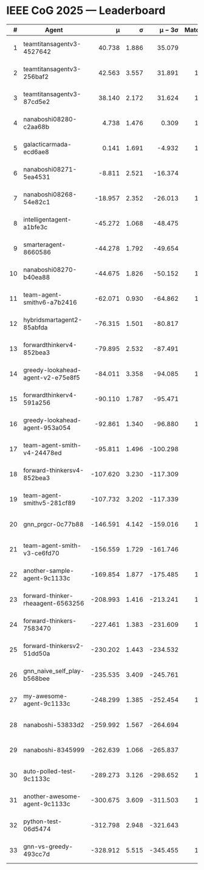 # IEEE CoG 2025 — Leaderboard

| # | Agent | μ | σ | μ − 3σ | Matches | Updated |
|---:|---|---:|---:|---:|---:|---|
| 1 | teamtitansagentv3-4527642 | 40.738 | 1.886 | 35.079 | 860 | 2025-09-01 04:05 |
| 2 | teamtitansagentv3-256baf2 | 42.563 | 3.557 | 31.891 | 1120 | 2025-09-01 04:05 |
| 3 | teamtitansagentv3-87cd5e2 | 38.140 | 2.172 | 31.624 | 1000 | 2025-09-01 04:05 |
| 4 | nanaboshi08280-c2aa68b | 4.738 | 1.476 | 0.309 | 1020 | 2025-09-01 04:05 |
| 5 | galacticarmada-ecd6ae8 | 0.141 | 1.691 | -4.932 | 1100 | 2025-09-01 04:05 |
| 6 | nanaboshi08271-5ea4531 | -8.811 | 2.521 | -16.374 | 980 | 2025-09-01 04:05 |
| 7 | nanaboshi08268-54e82c1 | -18.957 | 2.352 | -26.013 | 1140 | 2025-09-01 04:05 |
| 8 | intelligentagent-a1bfe3c | -45.272 | 1.068 | -48.475 | 831 | 2025-09-01 04:05 |
| 9 | smarteragent-8660586 | -44.278 | 1.792 | -49.654 | 791 | 2025-09-01 04:05 |
| 10 | nanaboshi08270-b40ea88 | -44.675 | 1.826 | -50.152 | 1200 | 2025-09-01 04:05 |
| 11 | team-agent-smithv6-a7b2416 | -62.071 | 0.930 | -64.862 | 1200 | 2025-09-01 04:05 |
| 12 | hybridsmartagent2-85abfda | -76.315 | 1.501 | -80.817 | 964 | 2025-09-01 04:05 |
| 13 | forwardthinkerv4-852bea3 | -79.895 | 2.532 | -87.491 | 911 | 2025-09-01 04:05 |
| 14 | greedy-lookahead-agent-v2-e75e8f5 | -84.011 | 3.358 | -94.085 | 1302 | 2025-09-01 04:05 |
| 15 | forwardthinkerv4-591a256 | -90.110 | 1.787 | -95.471 | 786 | 2025-09-01 04:05 |
| 16 | greedy-lookahead-agent-953a054 | -92.861 | 1.340 | -96.880 | 1062 | 2025-09-01 04:05 |
| 17 | team-agent-smith-v4-24478ed | -95.811 | 1.496 | -100.298 | 900 | 2025-09-01 04:05 |
| 18 | forward-thinkersv4-852bea3 | -107.620 | 3.230 | -117.309 | 697 | 2025-09-01 04:05 |
| 19 | team-agent-smithv5-281cf89 | -107.732 | 3.202 | -117.339 | 980 | 2025-09-01 04:05 |
| 20 | gnn_prgcr-0c77b88 | -146.591 | 4.142 | -159.016 | 1000 | 2025-09-01 04:05 |
| 21 | team-agent-smith-v3-ce6fd70 | -156.559 | 1.729 | -161.746 | 900 | 2025-09-01 04:05 |
| 22 | another-sample-agent-9c1133c | -169.854 | 1.877 | -175.485 | 1180 | 2025-09-01 04:05 |
| 23 | forward-thinker-rheaagent-6563256 | -208.993 | 1.416 | -213.241 | 1100 | 2025-09-01 04:05 |
| 24 | forward-thinkers-7583470 | -227.461 | 1.383 | -231.609 | 1040 | 2025-09-01 04:05 |
| 25 | forward-thinkersv2-51dd50a | -230.202 | 1.443 | -234.532 | 880 | 2025-09-01 04:05 |
| 26 | gnn_naive_self_play-b568bee | -235.535 | 3.409 | -245.761 | 420 | 2025-09-01 04:05 |
| 27 | my-awesome-agent-9c1133c | -248.299 | 1.385 | -252.454 | 1020 | 2025-09-01 04:05 |
| 28 | nanaboshi-53833d2 | -259.992 | 1.567 | -264.694 | 980 | 2025-09-01 04:05 |
| 29 | nanaboshi-8345999 | -262.639 | 1.066 | -265.837 | 900 | 2025-09-01 04:05 |
| 30 | auto-polled-test-9c1133c | -289.273 | 3.126 | -298.652 | 1280 | 2025-09-01 04:05 |
| 31 | another-awesome-agent-9c1133c | -300.675 | 3.609 | -311.503 | 1300 | 2025-09-01 04:05 |
| 32 | python-test-06d5474 | -312.798 | 2.948 | -321.643 | 940 | 2025-09-01 04:05 |
| 33 | gnn-vs-greedy-493cc7d | -328.912 | 5.515 | -345.455 | 1020 | 2025-09-01 04:05 |
